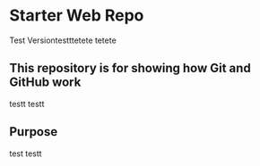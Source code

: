 # Starter Web Repo
Test Versiontestttetete
tetete

## This repository is for showing how Git and GitHub work
testt testt

## Purpose
test testt

